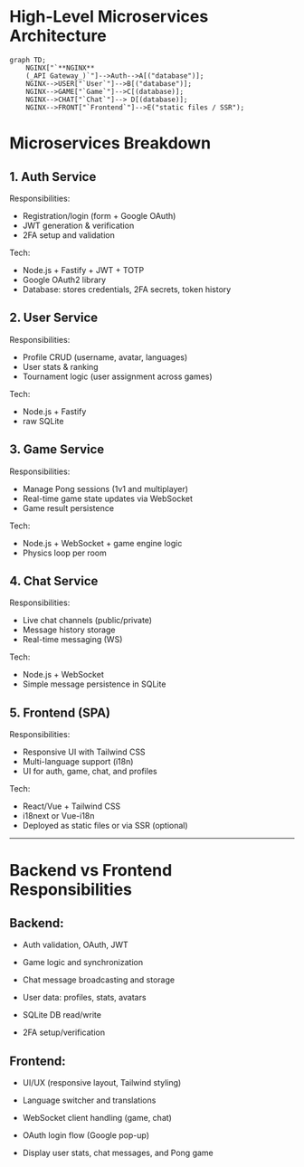 # High-Level Microservices Architecture

```mermaid
graph TD;
    NGINX["`**NGINX**
    (_API Gateway_)`"]-->Auth-->A[("database")];
    NGINX-->USER["`User`"]-->B[("database")];
   	NGINX-->GAME["`Game`"]-->C[(database)];
   	NGINX-->CHAT["`Chat`"]--> D[(database)];
    NGINX-->FRONT["`Frontend`"]-->E("static files / SSR");
```

# Microservices Breakdown

## 1. Auth Service

Responsibilities:

- Registration/login (form + Google OAuth)
- JWT generation & verification
- 2FA setup and validation

Tech:

- Node.js + Fastify + JWT + TOTP
- Google OAuth2 library
- Database: stores credentials, 2FA secrets, token history

## 2. User Service

Responsibilities:

- Profile CRUD (username, avatar, languages)
- User stats & ranking
- Tournament logic (user assignment across games)

Tech:

- Node.js + Fastify
- raw SQLite

## 3. Game Service

Responsibilities:

- Manage Pong sessions (1v1 and multiplayer)
- Real-time game state updates via WebSocket
- Game result persistence

Tech:

- Node.js + WebSocket + game engine logic
- Physics loop per room

## 4. Chat Service

Responsibilities:

- Live chat channels (public/private)
- Message history storage
- Real-time messaging (WS)

Tech:

- Node.js + WebSocket
- Simple message persistence in SQLite

## 5. Frontend (SPA)

Responsibilities:

- Responsive UI with Tailwind CSS
- Multi-language support (i18n)
- UI for auth, game, chat, and profiles

Tech:

- React/Vue + Tailwind CSS
- i18next or Vue-i18n
- Deployed as static files or via SSR (optional)

---

# Backend vs Frontend Responsibilities

## Backend:

- Auth validation, OAuth, JWT

- Game logic and synchronization

- Chat message broadcasting and storage

- User data: profiles, stats, avatars

- SQLite DB read/write

- 2FA setup/verification

## Frontend:

- UI/UX (responsive layout, Tailwind styling)

- Language switcher and translations

- WebSocket client handling (game, chat)

- OAuth login flow (Google pop-up)

- Display user stats, chat messages, and Pong game